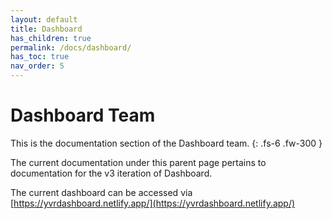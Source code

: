 ```yaml
---
layout: default
title: Dashboard
has_children: true
permalink: /docs/dashboard/
has_toc: true
nav_order: 5
---
```


# Dashboard Team

This is the documentation section of the Dashboard team. 
{: .fs-6 .fw-300 }

The current documentation under this parent page pertains to documentation for the v3 iteration of Dashboard.

The current dashboard can be accessed via [https://yvrdashboard.netlify.app/](https://yvrdashboard.netlify.app/)


